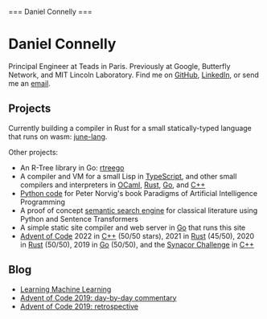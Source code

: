 === Daniel Connelly ===

# Daniel Connelly

Principal Engineer at Teads in Paris. Previously at Google, Butterfly Network, and MIT Lincoln Laboratory. Find me on [GitHub](https://github.com/dhconnelly/), [LinkedIn](https://www.linkedin.com/in/dhconnelly/), or send me an [email](mailto:dhconnelly@gmail.com).

## Projects

Currently building a compiler in Rust for a small statically-typed language that runs on wasm: [june-lang](https://github.com/dhconnelly/june-lang).

Other projects:

- An R-Tree library in Go: [rtreego](https://github.com/dhconnelly/rtreego)
- A compiler and VM for a small Lisp in [TypeScript](https://github.com/dhconnelly/parents), and other small compilers and interpreters in [OCaml](https://github.com/dhconnelly/ungulate), [Rust](https://github.com/dhconnelly/crab), [Go](https://github.com/dhconnelly/yalig), and [C++](https://github.com/dhconnelly/ts)
- [Python code](https://github.com/dhconnelly/paip-python) for Peter Norvig's book Paradigms of Artificial Intelligence Programming
- A proof of concept [semantic search engine](https://github.com/dhconnelly/exquiro-poc) for classical literature using Python and Sentence Transformers
- A simple static site compiler and web server in [Go](https://github.com/dhconnelly/sss) that runs this site
- [Advent of Code](https://adventofcode.com/) 2022 in [C++](https://github.com/dhconnelly/advent-of-code-2022) (50/50 stars), 2021 in [Rust](https://github.com/dhconnelly/advent-of-code-2021) (45/50), 2020 in [Rust](https://github.com/dhconnelly/advent-of-code-2020) (50/50), 2019 in [Go](https://github.com/dhconnelly/advent-of-code-2019) (50/50), and the [Synacor Challenge](https://www.reddit.com/r/adventofcode/comments/11pjsxk/synacor_challenge_unable_to_load_domain_is_it) in [C++](https://github.com/dhconnelly/synacorpp)

## Blog

- [Learning Machine Learning](/ml-notes.html)
- [Advent of Code 2019: day-by-day commentary](/advent-of-code-2019-commentary.html)
- [Advent of Code 2019: retrospective](/advent-of-code-2019-retrospective.html)
